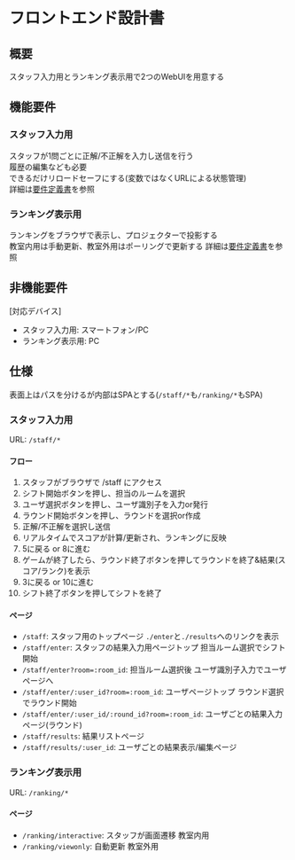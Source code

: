 # フロントエンド設計書

## 概要

スタッフ入力用とランキング表示用で2つのWebUIを用意する

## 機能要件

### スタッフ入力用

スタッフが1問ごとに正解/不正解を入力し送信を行う  
履歴の編集なども必要  
できるだけリロードセーフにする(変数ではなくURLによる状態管理)  
詳細は[要件定義書](./req.md)を参照

### ランキング表示用

ランキングをブラウザで表示し、プロジェクターで投影する  
教室内用は手動更新、教室外用はポーリングで更新する
詳細は[要件定義書](./req.md)を参照

## 非機能要件

[対応デバイス]

- スタッフ入力用: スマートフォン/PC
- ランキング表示用: PC

## 仕様

表面上はパスを分けるが内部はSPAとする(`/staff/*`も`/ranking/*`もSPA)

### スタッフ入力用

URL: `/staff/*`

#### フロー

1. スタッフがブラウザで /staff にアクセス
2. シフト開始ボタンを押し、担当のルームを選択
3. ユーザ選択ボタンを押し、ユーザ識別子を入力or発行
4. ラウンド開始ボタンを押し、ラウンドを選択or作成
5. 正解/不正解を選択し送信
6. リアルタイムでスコアが計算/更新され、ランキングに反映
7. 5に戻る or 8に進む
8. ゲームが終了したら、ラウンド終了ボタンを押してラウンドを終了&結果(スコア/ランク)を表示
9. 3に戻る or 10に進む
10. シフト終了ボタンを押してシフトを終了

#### ページ

- `/staff`: スタッフ用のトップページ `./enter`と`./results`へのリンクを表示
- `/staff/enter`: スタッフの結果入力用ページトップ 担当ルーム選択でシフト開始
- `/staff/enter?room=:room_id`: 担当ルーム選択後 ユーザ識別子入力でユーザページへ
- `/staff/enter/:user_id?room=:room_id`: ユーザページトップ ラウンド選択でラウンド開始
- `/staff/enter/:user_id/:round_id?room=:room_id`: ユーザごとの結果入力ページ(ラウンド)
- `/staff/results`: 結果リストページ
- `/staff/results/:user_id`: ユーザごとの結果表示/編集ページ

### ランキング表示用

URL: `/ranking/*`

#### ページ

- `/ranking/interactive`: スタッフが画面遷移 教室内用
- `/ranking/viewonly`: 自動更新 教室外用
